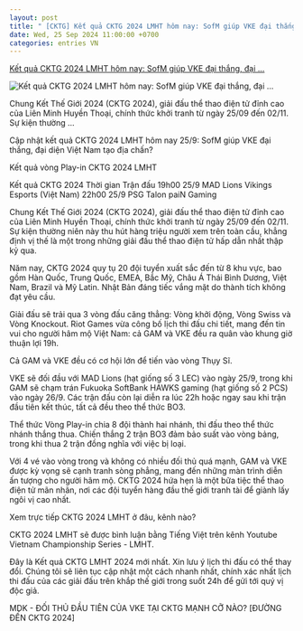 ```yaml
---
layout: post
title: " [CKTG] Kết quả CKTG 2024 LMHT hôm nay: SofM giúp VKE đại thắng, đại ..."
date: Wed, 25 Sep 2024 11:00:00 +0700
categories: entries VN
---
```

[Kết quả CKTG 2024 LMHT hôm nay: SofM giúp VKE đại thắng, đại ...](https://www.techz.vn/205-924-1-ket-qua-cktg-2024-lmht-hom-nay-sofm-giup-vke-dai-thang-dai-dien-viet-nam-tao-dia-chan-ylt630506.html)

![Kết quả CKTG 2024 LMHT hôm nay: SofM giúp VKE đại thắng, đại ...](https://media.techz.vn/media2019/upload2019/2024/09/25/ket-qua-cktg-2024-lmht-hom-nay-sofm-giup-vke-dai-thang-dai-dien-viet-nam-tao-dia-chan_25092024162457.jpg)

Chung Kết Thế Giới 2024 (CKTG 2024), giải đấu thể thao điện tử đỉnh cao của Liên Minh Huyền Thoại, chính thức khởi tranh từ ngày 25/09 đến 02/11. Sự kiện thường ...

Cập nhật kết quả CKTG 2024 LMHT hôm nay 25/9: SofM giúp VKE đại thắng, đại diện Việt Nam tạo địa chấn?

Kết quả vòng Play-in CKTG 2024 LMHT

Kết quả CKTG 2024 Thời gian Trận đấu 19h00 25/9 MAD Lions Vikings Esports (Việt Nam) 22h00 25/9 PSG Talon paiN Gaming

Chung Kết Thế Giới 2024 (CKTG 2024), giải đấu thể thao điện tử đỉnh cao của Liên Minh Huyền Thoại, chính thức khởi tranh từ ngày 25/09 đến 02/11. Sự kiện thường niên này thu hút hàng triệu người xem trên toàn cầu, khẳng định vị thế là một trong những giải đấu thể thao điện tử hấp dẫn nhất thập kỷ qua.

Năm nay, CKTG 2024 quy tụ 20 đội tuyển xuất sắc đến từ 8 khu vực, bao gồm Hàn Quốc, Trung Quốc, EMEA, Bắc Mỹ, Châu Á Thái Bình Dương, Việt Nam, Brazil và Mỹ Latin. Nhật Bản đáng tiếc vắng mặt do thành tích không đạt yêu cầu.

Giải đấu sẽ trải qua 3 vòng đấu căng thẳng: Vòng khởi động, Vòng Swiss và Vòng Knockout. Riot Games vừa công bố lịch thi đấu chi tiết, mang đến tin vui cho người hâm mộ Việt Nam: cả GAM và VKE đều ra quân vào khung giờ thuận lợi 19h.

Cả GAM và VKE đều có cơ hội lớn để tiến vào vòng Thụy Sĩ.

VKE sẽ đối đầu với MAD Lions (hạt giống số 3 LEC) vào ngày 25/9, trong khi GAM sẽ chạm trán Fukuoka SoftBank HAWKS gaming (hạt giống số 2 PCS) vào ngày 26/9. Các trận đấu còn lại diễn ra lúc 22h hoặc ngay sau khi trận đầu tiên kết thúc, tất cả đều theo thể thức BO3.

Thể thức Vòng Play-in chia 8 đội thành hai nhánh, thi đấu theo thể thức nhánh thắng thua. Chiến thắng 2 trận BO3 đảm bảo suất vào vòng bảng, trong khi thua 2 trận đồng nghĩa với việc bị loại.

Với 4 vé vào vòng trong và không có nhiều đối thủ quá mạnh, GAM và VKE được kỳ vọng sẽ cạnh tranh sòng phẳng, mang đến những màn trình diễn ấn tượng cho người hâm mộ. CKTG 2024 hứa hẹn là một bữa tiệc thể thao điện tử mãn nhãn, nơi các đội tuyển hàng đầu thế giới tranh tài để giành lấy ngôi vị cao nhất.

Xem trực tiếp CKTG 2024 LMHT ở đâu, kênh nào?

CKTG 2024 LMHT sẽ được bình luận bằng Tiếng Việt trên kênh Youtube Vietnam Championship Series - LMHT.

Đây là Kết quả CKTG LMHT 2024 mới nhất. Xin lưu ý lịch thi đấu có thể thay đổi. Chúng tôi sẽ liên tục cập nhật một cách nhanh nhất, chính xác nhất lịch thi đấu của các giải đấu trên khắp thế giới trong suốt 24h để gửi tới quý vị độc giả.

MDK - ĐỐI THỦ ĐẦU TIÊN CỦA VKE TẠI CKTG MẠNH CỠ NÀO? [ĐƯỜNG ĐẾN CKTG 2024]

